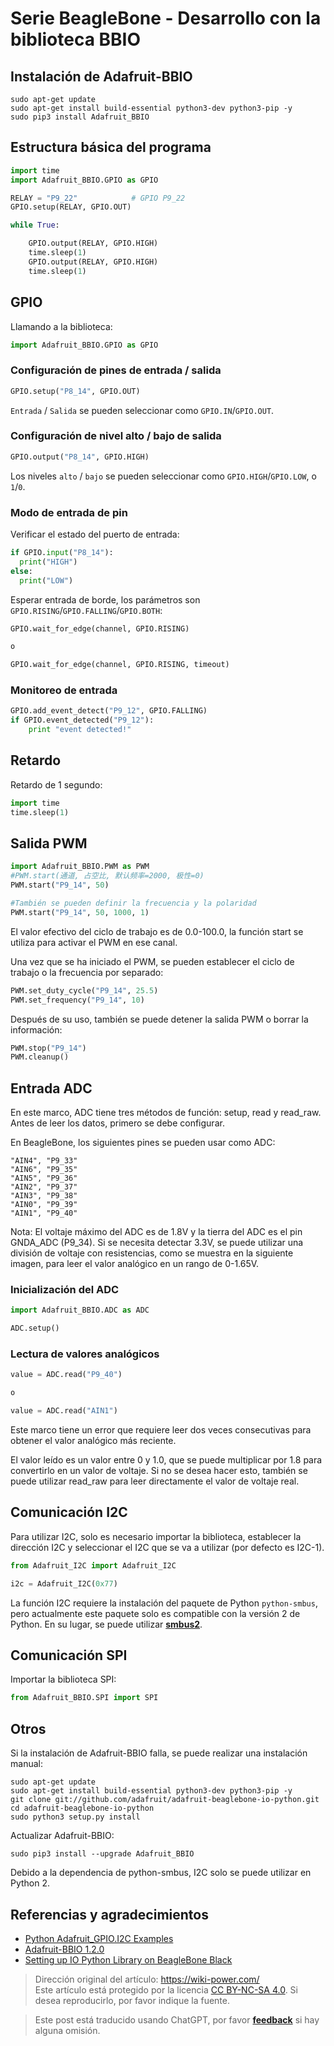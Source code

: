 # Serie BeagleBone - Desarrollo con la biblioteca BBIO

## Instalación de Adafruit-BBIO

```
sudo apt-get update
sudo apt-get install build-essential python3-dev python3-pip -y
sudo pip3 install Adafruit_BBIO
```

## Estructura básica del programa

```py
import time
import Adafruit_BBIO.GPIO as GPIO

RELAY = "P9_22"            # GPIO P9_22
GPIO.setup(RELAY, GPIO.OUT)

while True:

    GPIO.output(RELAY, GPIO.HIGH)
    time.sleep(1)
    GPIO.output(RELAY, GPIO.HIGH)
    time.sleep(1)
```

## GPIO

Llamando a la biblioteca:

```py
import Adafruit_BBIO.GPIO as GPIO
```

### Configuración de pines de entrada / salida

```py
GPIO.setup("P8_14", GPIO.OUT)
```

`Entrada` / `Salida` se pueden seleccionar como `GPIO.IN`/`GPIO.OUT`.

### Configuración de nivel alto / bajo de salida

```py
GPIO.output("P8_14", GPIO.HIGH)
```

Los niveles `alto` / `bajo` se pueden seleccionar como `GPIO.HIGH`/`GPIO.LOW`, o `1`/`0`.

### Modo de entrada de pin

Verificar el estado del puerto de entrada:

```py
if GPIO.input("P8_14"):
  print("HIGH")
else:
  print("LOW")
```

Esperar entrada de borde, los parámetros son `GPIO.RISING`/`GPIO.FALLING`/`GPIO.BOTH`:

```py
GPIO.wait_for_edge(channel, GPIO.RISING)

o

GPIO.wait_for_edge(channel, GPIO.RISING, timeout)
```

### Monitoreo de entrada

```py
GPIO.add_event_detect("P9_12", GPIO.FALLING)
if GPIO.event_detected("P9_12"):
    print "event detected!"
```

## Retardo

Retardo de 1 segundo:

```py
import time
time.sleep(1)
```

## Salida PWM

```py
import Adafruit_BBIO.PWM as PWM
#PWM.start(通道, 占空比, 默认频率=2000, 极性=0)
PWM.start("P9_14", 50)

#También se pueden definir la frecuencia y la polaridad
PWM.start("P9_14", 50, 1000, 1)
```

El valor efectivo del ciclo de trabajo es de 0.0-100.0, la función start se utiliza para activar el PWM en ese canal.

Una vez que se ha iniciado el PWM, se pueden establecer el ciclo de trabajo o la frecuencia por separado:

```py
PWM.set_duty_cycle("P9_14", 25.5)
PWM.set_frequency("P9_14", 10)
```

Después de su uso, también se puede detener la salida PWM o borrar la información:

```py
PWM.stop("P9_14")
PWM.cleanup()
```

## Entrada ADC

En este marco, ADC tiene tres métodos de función: setup, read y read_raw. Antes de leer los datos, primero se debe configurar.

En BeagleBone, los siguientes pines se pueden usar como ADC:

```
"AIN4", "P9_33"
"AIN6", "P9_35"
"AIN5", "P9_36"
"AIN2", "P9_37"
"AIN3", "P9_38"
"AIN0", "P9_39"
"AIN1", "P9_40"
```

Nota: El voltaje máximo del ADC es de 1.8V y la tierra del ADC es el pin GNDA_ADC (P9_34). Si se necesita detectar 3.3V, se puede utilizar una división de voltaje con resistencias, como se muestra en la siguiente imagen, para leer el valor analógico en un rango de 0-1.65V.

### Inicialización del ADC

```py
import Adafruit_BBIO.ADC as ADC

ADC.setup()
```

### Lectura de valores analógicos

```py
value = ADC.read("P9_40")

o

value = ADC.read("AIN1")
```

Este marco tiene un error que requiere leer dos veces consecutivas para obtener el valor analógico más reciente.

El valor leído es un valor entre 0 y 1.0, que se puede multiplicar por 1.8 para convertirlo en un valor de voltaje. Si no se desea hacer esto, también se puede utilizar read_raw para leer directamente el valor de voltaje real.

## Comunicación I2C

Para utilizar I2C, solo es necesario importar la biblioteca, establecer la dirección I2C y seleccionar el I2C que se va a utilizar (por defecto es I2C-1).

```py
from Adafruit_I2C import Adafruit_I2C

i2c = Adafruit_I2C(0x77)
```

La función I2C requiere la instalación del paquete de Python `python-smbus`, pero actualmente este paquete solo es compatible con la versión 2 de Python. En su lugar, se puede utilizar [**smbus2**](https://pypi.org/project/smbus2/).

## Comunicación SPI

Importar la biblioteca SPI:

```py
from Adafruit_BBIO.SPI import SPI
```

## Otros

Si la instalación de Adafruit-BBIO falla, se puede realizar una instalación manual:

```
sudo apt-get update
sudo apt-get install build-essential python3-dev python3-pip -y
git clone git://github.com/adafruit/adafruit-beaglebone-io-python.git
cd adafruit-beaglebone-io-python
sudo python3 setup.py install
```

Actualizar Adafruit-BBIO:

```
sudo pip3 install --upgrade Adafruit_BBIO
```

Debido a la dependencia de python-smbus, I2C solo se puede utilizar en Python 2.

## Referencias y agradecimientos

- [Python Adafruit_GPIO.I2C Examples](https://www.programcreek.com/python/example/92524/Adafruit_GPIO.I2C)
- [Adafruit-BBIO 1.2.0](https://pypi.org/project/Adafruit-BBIO/#description)
- [Setting up IO Python Library on BeagleBone Black](https://learn.adafruit.com/setting-up-io-python-library-on-beaglebone-black)

> Dirección original del artículo: <https://wiki-power.com/>  
> Este artículo está protegido por la licencia [CC BY-NC-SA 4.0](https://creativecommons.org/licenses/by/4.0/deed.zh). Si desea reproducirlo, por favor indique la fuente.

> Este post está traducido usando ChatGPT, por favor [**feedback**](https://github.com/linyuxuanlin/Wiki_MkDocs/issues/new) si hay alguna omisión.